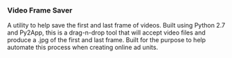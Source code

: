 ### Video Frame Saver

A utility to help save the first and last frame of videos. Built using Python 2.7 and Py2App, this is a drag-n-drop 
tool that will accept video files and produce a .jpg of the first and last frame. Built for the purpose to help 
automate this process when creating online ad units.
